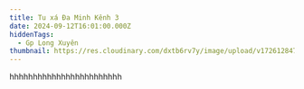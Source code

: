 ```yaml
---
title: Tu xá Đa Minh Kênh 3
date: 2024-09-12T16:01:00.000Z
hiddenTags:
  - Gp Long Xuyên
thumbnail: https://res.cloudinary.com/dxtb6rv7y/image/upload/v1726128478/Kenh_D_2_a8tsqs.jpg
---
```

hhhhhhhhhhhhhhhhhhhhhhhh

